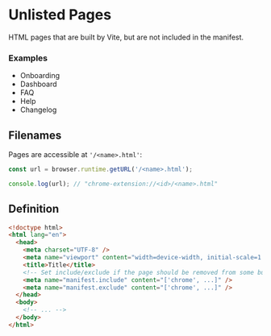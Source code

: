 # Unlisted Pages

HTML pages that are built by Vite, but are not included in the manifest.

### Examples

- Onboarding
- Dashboard
- FAQ
- Help
- Changelog

## Filenames

<EntrypointPatterns
  :patterns="[
    ['<name>.html', '<name>.html'],
    ['<name>/index.html', '<name>.html'],
  ]"
/>

Pages are accessible at `'/<name>.html'`:

```ts
const url = browser.runtime.getURL('/<name>.html');

console.log(url); // "chrome-extension://<id>/<name>.html"
```

## Definition

```html
<!doctype html>
<html lang="en">
  <head>
    <meta charset="UTF-8" />
    <meta name="viewport" content="width=device-width, initial-scale=1.0" />
    <title>Title</title>
    <!-- Set include/exclude if the page should be removed from some builds -->
    <meta name="manifest.include" content="['chrome', ...]" />
    <meta name="manifest.exclude" content="['chrome', ...]" />
  </head>
  <body>
    <!-- ... -->
  </body>
</html>
```
